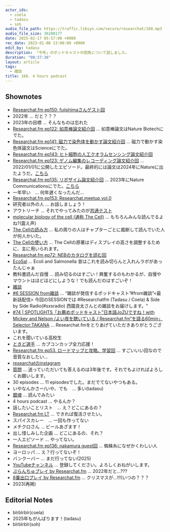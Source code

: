 ```yaml
---
actor_ids:
  - coela
  - tadasu
  - soh
audio_file_path: https://traffic.libsyn.com/secure/researchat/168.mp3 
audio_file_size: 36280177
date: 2025-02-17 05:57:00 +0900
rec_date: 2023-01-06 13:00:00 +0900
edit_by: tadasu
description: 「今年」のポッドキャストの抱負について話しました。
duration: "00:37:36"
layout: article
tags:
  - 雑談
title: 168. 4 hours podcast
---
```


## Shownotes
- [Researchat.fm ep150: fujishimaさんゲスト回](https://researchat.fm/episode/150)
- 2022年 ... だと？？？
- 2023年の目標 ... そんなものは忘れた
- [Researchat.fm ep122: 如意棒論文紹介回](https://researchat.fm/episode/122) ... 如意棒論文はNature Biotechにでた。
- [Researchat.fm ep141: 磁力で染色体を動かす論文紹介回](https://researchat.fm/episode/141) ... 磁力で動かす染色体論文はScienceにでた。
- [Researchat.fm ep143: ヒト細胞の人工クオラムセンシング論文紹介回](https://researchat.fm/episode/143)
- [Researchat.fm ep123: ゲノム編集のレコーディング論文紹介回](https://researchat.fm/episode/123) ... 2022/01/01に公開したエピソード。最終的には論文は2024年にNatureに出たようだ。[こちら](https://www.nature.com/articles/s41586-024-07706-4)
- [Researchat.fm ep135: リボザイム論文紹介回](https://researchat.fm/episode/135) ... 2023年にNature Communicationsにでた。[こちら](https://www.nature.com/articles/s41467-023-36073-3)
- 一年早い　... 何年遅くなったんだ...
- [Researchat.fm ep153: Researchat.meetup vol.0](https://researchat.fm/episode/153)
- 研究者以外の人 ... お話しましょう！
- アウトリーチ ... それでやってみたのが[共通テスト](https://researchat.fm/episode/157)
- [molecular biology of the cell (通称 The Cell)](https://www.amazon.co.jp/dp/0393884856/?tag=researchatf04-22) ... もちろんみんな読んでるよね?(震え声)
- [The Cellの読み方](https://x.com/researchat_fm/status/1240694813076291585) ... 私の周りの人はチャプターごとに裁断して読んでいた人が何人かいた。
- [The Cellの使い方](https://x.com/researchat_fm/status/1491041805684850691) ... The Cellの原著はディスプレイの高さを調整するために、主に用いられます。
- [Researchat.fm ep72: NEBのカタログを読む回](https://researchat.fm/episode/72)
- [EcoSal](https://www.amazon.co.jp/dp/1555810845/?tag=researchatf04-22) ... Ecoli and Salmonella 昔はこれを読み切らんと入れんラボがあったんじゃぁ
- 教科書読んだ自慢 ... 読み切るのはすごい！興奮するのもわかるが、自慢やマウントはほどほどにしような！でも読んだのはすごいぞ！
- [雑談](https://zatsudan.co.jp/)
- [#6 SESSION from雑談](https://open.spotify.com/episode/0zajfbxetmvG7oUAUZ2yqW) … “雑談が発信するポッドキャスト”#from雑談”<最新話配信> 今回のSESSIONでは #Researchatfm (Tadasu / Coela) & Side by Side Radio(#sxsradio) 西園良太さんとの雑談をお届けします。"
- [#74 | SPOTLIGHTS「お薦めポッドキャスト”日本語JoZUですね！with Mickey and Nelson /よい夜を聴いている / Researchat.fm”を語る60min」Selector:TAKANA](https://open.spotify.com/episode/5JqZVdR7J6gH6MYFDCRP0i) ... Researchat.fmをとりあげていただきありがとうございます。
- これを聞いている高校生
- [ときど選手](https://ja.wikipedia.org/wiki/%E3%81%A8%E3%81%8D%E3%81%A9) ... カプコンカップ全力応援！
- [Researchat.fm ep53. ロードマップと攻略、学習回](https://researchat.fm/episode/53) ... すごいいい回なので音質なおしたい...
- [researchatのinstagram](https://www.instagram.com/researchat.fm/)
- [質問](https://researchat.fm/form.html) ...  送っていただいても答えるのは3年後です。それでもよければよろしくお願いします。
- 30 episodes ... 11 episodesでした。まだでてないやつもある。
- いやなんかさー/いや、でも　...  多い(tadasu)
- [銀魂](https://www.amazon.co.jp/gp/product/B07J4FHWXR/?tag=researchatf04-22) ... 読んでみたい
- 4 hours podcast ... やるんか？
- 話したいことリスト　... え？どこにあるの？
- [Researchat.fm LT](https://www.youtube.com/watch?v=kKLt956ieSM&ab_channel=Researchatfm) ... できれば復活させたい。
- スパイスカレー　... 一回も作ってない
- メチクロさん ... ビールあざます！
- 出し惜しみした企画 ...  どこにあるの、それ？
- 一人エピソード ... やってない。
- [Researchat.fm ep136: nakamura guest回](https://researchat.fm/episode/136) ... 蜘蛛糸になぜかくわしい人
- ヨーロッパ ... え？行ってないぞ！
- バンクーバー ... まだ行ってない(2025)
- [YouTubeチャンネル](https://www.youtube.com/channel/UC2bDx3CfYJwqBKQHF-9j3FA) ... 登録してください。よろしくおねがいします。
- [ぷらんちゅプレイ by Researchat.fm](https://www.youtube.com/watch?v=d4YMrm3OHfg) ... 2022年だと...???
- [8番出口プレイ by Researchat.fm](https://www.youtube.com/watch?v=b0lpvIf97Kc) ... クリスマスが...!!!(いつの？？？
- 2023(再掲)

## Editorial Notes
- blrblrblr(coela)
- 2025年もがんばります！(tadasu)
- blrblrblr(soh)
